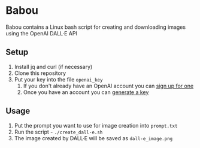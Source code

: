 # Babou
Babou contains a Linux bash script for creating and downloading images using the OpenAI DALL·E API
## Setup

1. Install jq and curl (if necessary)
1. Clone this repository
1. Put your key into the file `openai_key`
   1. If you don't already have an OpenAI account you can [sign up for one](https://beta.openai.com/signup)
   1. Once you have an account you can [generate a key](https://beta.openai.com/account/api-keys)

## Usage

1. Put the prompt you want to use for image creation into `prompt.txt`
1. Run the script - `./create_dall-e.sh`
1. The image created by DALL·E will be saved as `dall-e_image.png`

